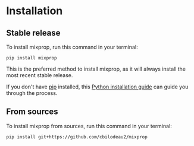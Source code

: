 # Installation

## Stable release

To install mixprop, run this command in your terminal:

```
pip install mixprop
```

This is the preferred method to install mixprop, as it will always install the most recent stable release.

If you don't have [pip](https://pip.pypa.io) installed, this [Python installation guide](http://docs.python-guide.org/en/latest/starting/installation/) can guide you through the process.

## From sources

To install mixprop from sources, run this command in your terminal:

```
pip install git+https://github.com/cbilodeau2/mixprop
```
